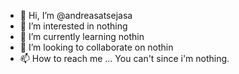 - 👋 Hi, I’m @andreasatsejasa
- 👀 I’m interested in nothing
- 🌱 I’m currently learning nothin
- 💞️ I’m looking to collaborate on nothin
- 📫 How to reach me ... You can't since i'm nothing.

